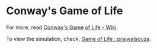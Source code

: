 # Conway's Game of Life

For more, read [Conway's Game of Life - Wiki](https://en.wikipedia.org/wiki/Conway%27s_Game_of_Life).

To view the simulation, check, [Game of Life : prajwalsouza](https://cdn.rawgit.com/prajwalsouza/Game-of-Life/518108a4/Game%20of%20Life.html).
